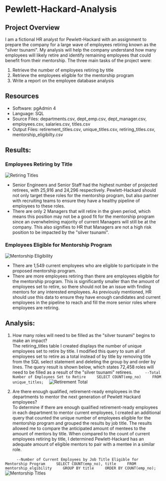 # Pewlett-Hackard-Analysis

## Project Overview
I am a fictional HR analyst for Pewlett-Hackard with an assignment to prepare the company for a large wave of employees retiring known as the "silver tsunami". My analysis will help the company understand how many employees will likely retire and identify remaining employees that could benefit from their mentorship. The three main tasks of the project were:

1. Retrieve the number of employees retiring by title
2. Retrieve the employees eligible for the mentorship program
3. Write a report on the employee database analysis

## Resources
- Software: pgAdmin 4
- Language: SQL
- Source Files: departments.csv, dept_emp.csv, dept_manager.csv, employees.csv, salaries.csv, titles.csv
- Output Files: retirement_titles.csv, unique_titles.csv, retiring_titles.csv, mentorship_eligibilty.csv

## Results:
### Employees Retiring by Title
![Retiring Titles](../main/Resources/retiring_titles.png)
- Senior Engineers and Senior Staff had the highest number of projected retirees, with 25,916 and 24,296 respectively. Pewlett-Hackard should not only target these roles for the mentorship program, but also partner with recruiting teams to ensure they have a healthy pipeline of employees to these roles.
- There are only 2 Managers that will retire in the given period, which means this position may not be a good fit for the mentorship program since an overwhelming majority of current Managers will still be at the company. This also signifies to HR that Managers are not a high risk position to be impacted by the "silver tsunami".

### Employees Eligible for Mentorship Program
![Mentorship Eligibility](../main/Resources/mentorship_elgibility.png)
- There are 1,549 current employees who are eligible to participate in the proposed mentorship program. 
- There are more employees retiring than there are employees eligible for the mentorship program. This is significantly smaller than the amount of employees set to retire, so there should not be an issue with finding mentors for any interested employees. As previously mentioned, HR should use this data to ensure they have enough candidates and current employees in the pipeline to reach and fill the more senior roles where employees are retiring.

## Analysis:

1. How many roles will need to be filled as the "silver tsunami" begins to make an impact? 
<br/>The retiring_titles table I created displays the number of unique employees set to retire by title. I modified this query to sum all of employees set to retire as a total instead of by title by removing title from the SQL select statement and deleting the group by and order by lines. The query result is shown below, which states 72,458 roles will need to be filled as a result of the "silver tsunami" retirees.
  ```
    --Total Number of Employees Set to Retire
    SELECT COUNT(emp_no)
    FROM unique_titles;
  ```
![Retirement Total](../main/Resources/retirement_total.png)

2. Are there enough qualified, retirement-ready employees in the departments to mentor the next generation of Pewlett Hackard employees?
<br/>To determine if there are enough qualified retirement-ready employees in each department to mentor current employees, I created an additional query that counted the unique number of employees eligible for the mentorship program and grouped the results by job title. The results allowed me to compare the anticipated amount of mentees to the amount of mentors by title. When compared to the count of current employees retiring by title, I determined Pewlett-Hackard has an adequate amount of eligible mentors to pair with a mentee in a similar role.

  ```
    --Number of Current Employees by Job Title Eligible for Mentorship Program
    SELECT COUNT(emp_no), title
    FROM mentorship_elgibility
    GROUP BY title
    ORDER BY COUNT(emp_no);
  ```
![Mentorship Titles](../main/Resources/mentorship_titles.png)
